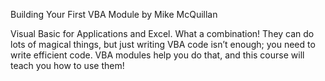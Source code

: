 Building Your First VBA Module
by Mike McQuillan

Visual Basic for Applications and Excel. What a combination! They can do lots of magical things, but just writing VBA code isn’t enough; you need to write efficient code. VBA modules help you do that, and this course will teach you how to use them!
